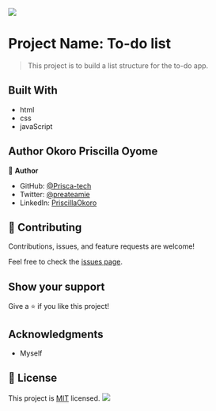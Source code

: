 ![](https://img.shields.io/badge/Microverse-blueviolet)

# Project Name: To-do list


>
> This project is to build a list structure for the to-do app.

## Built With

- html
- css
- javaScript

## Author Okoro Priscilla Oyome

👤 **Author**

- GitHub: [@Prisca-tech](https://github.com/Prisca-tech)
- Twitter: [@preateamie](https://twitter.com/preateamie)
- LinkedIn: [PriscillaOkoro](https://www.linkedin.com/in/okoro-priscilla-oyome/)


## 🤝 Contributing

Contributions, issues, and feature requests are welcome!

Feel free to check the [issues page](../../issues/).

## Show your support

Give a ⭐️ if you like this project!

## Acknowledgments

- Myself

## 📝 License

This project is [MIT](./MIT.md) licensed.
![](https://img.shields.io/badge/Microverse-blueviolet)
